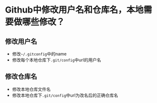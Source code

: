 # Github中修改用户名和仓库名，本地需要做哪些修改？

## 修改用户名

- 修改`~/.gitconfig`中的name
- 修改每个本地仓库下`.git/config`中url的用户名

## 修改仓库名

- 修改本地仓库文件名
- 修改本地仓库下`.git/config`中url为改名后的正确仓库名
